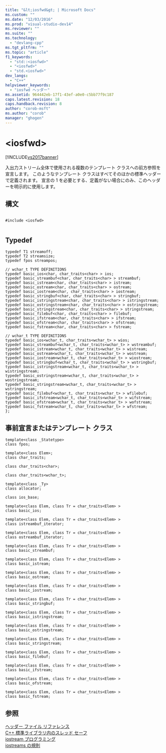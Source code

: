 ```yaml
---
title: "&lt;iosfwd&gt; | Microsoft Docs"
ms.custom: ""
ms.date: "12/03/2016"
ms.prod: "visual-studio-dev14"
ms.reviewer: ""
ms.suite: ""
ms.technology: 
  - "devlang-cpp"
ms.tgt_pltfrm: ""
ms.topic: "article"
f1_keywords: 
  - "std::<iosfwd>"
  - "<iosfwd>"
  - "std.<iosfwd>"
dev_langs: 
  - "C++"
helpviewer_keywords: 
  - "iosfwd ヘッダー"
ms.assetid: 964442eb-17f1-43ef-a0e0-c5bb77f9c187
caps.latest.revision: 18
caps.handback.revision: 8
author: "corob-msft"
ms.author: "corob"
manager: "ghogen"
---
```

# &lt;iosfwd&gt;
[!INCLUDE[vs2017banner](../assembler/inline/includes/vs2017banner.md)]

入出力ストリーム全体で使用される複数のテンプレート クラスへの前方参照を宣言します。  このようなテンプレート クラスはすべてそのほかの標準ヘッダーで定義されます。  宣言の 1 を必要とする、定義がない場合にのみ、このヘッダーを明示的に使用します。  
  
## 構文  
  
```  
  
#include <iosfwd>  
  
```  
  
## Typedef  
  
```  
typedef T1 streamoff;  
typedef T2 streamsize;  
typedef fpos streampos;  
  
// wchar_t TYPE DEFINITIONS  
typedef basic_ios<char, char_traits<char> > ios;  
typedef basic_streambuf<char, char_traits<char> > streambuf;  
typedef basic_istream<char, char_traits<char> > istream;  
typedef basic_ostream<char, char_traits<char> > ostream;  
typedef basic_iostream<char, char_traits<char> > iostream;  
typedef basic_stringbuf<char, char_traits<char> > stringbuf;  
typedef basic_istringstream<char, char_traits<char> > istringstream;  
typedef basic_ostringstream<char, char_traits<char> > ostringstream;  
typedef basic_stringstream<char, char_traits<char> > stringstream;  
typedef basic_filebuf<char, char_traits<char> > filebuf;  
typedef basic_ifstream<char, char_traits<char> > ifstream;  
typedef basic_ofstream<char, char_traits<char> > ofstream;  
typedef basic_fstream<char, char_traits<char> > fstream;  
  
// wchar_t TYPE DEFINITIONS  
typedef basic_ios<wchar_t, char_traits<wchar_t> > wios;  
typedef basic_streambuf<wchar_t, char_traits<wchar_t> > wstreambuf;  
typedef basic_istream<wchar_t, char_traits<wchar_t> > wistream;  
typedef basic_ostream<wchar_t, char_traits<wchar_t> > wostream;  
typedef basic_iostream<wchar_t, char_traits<wchar_t> > wiostream;  
typedef basic_stringbuf<wchar_t, char_traits<wchar_t> > wstringbuf;  
typedef basic_istringstream<wchar_t, char_traits<wchar_t> > wistringstream;  
typedef basic_ostringstream<wchar_t, char_traits<wchar_t> > wostringstream;  
typedef basic_stringstream<wchar_t, char_traits<wchar_t> > wstringstream;  
typedef basic_filebuf<wchar_t, char_traits<wchar_t> > wfilebuf;  
typedef basic_ifstream<wchar_t, char_traits<wchar_t> > wifstream;  
typedef basic_ofstream<wchar_t, char_traits<wchar_t> > wofstream;  
typedef basic_fstream<wchar_t, char_traits<wchar_t> > wfstream;  
};  
```  
  
## 事前宣言またはテンプレート クラス  
  
```  
template<class _Statetype>  
class fpos;  
  
template<class Elem>;  
class char_traits;  
  
class char_traits<char>;  
  
class char_traits<wchar_t>;  
  
template<class _Ty>  
class allocator;  
  
class ios_base;  
  
template<class Elem, class Tr = char_traits<Elem> >  
class basic_ios;  
  
template<class Elem, class Tr = char_traits<Elem> >  
class istreambuf_iterator;  
  
template<class Elem, class Tr = char_traits<Elem> >  
class ostreambuf_iterator;  
  
template<class Elem, class Tr = char_traits<Elem> >  
class basic_streambuf;  
  
template<class Elem, class Tr = char_traits<Elem> >  
class basic_istream;  
  
template<class Elem, class Tr = char_traits<Elem> >  
class basic_ostream;  
  
template<class Elem, class Tr = char_traits<Elem> >  
class basic_iostream;  
  
template<class Elem, class Tr = char_traits<Elem> >  
class basic_stringbuf;  
  
template<class Elem, class Tr = char_traits<Elem> >  
class basic_istringstream;  
  
template<class Elem, class Tr = char_traits<Elem> >  
class basic_ostringstream;  
  
template<class Elem, class Tr = char_traits<Elem> >  
class basic_stringstream;  
  
template<class Elem, class Tr = char_traits<Elem> >  
class basic_filebuf;  
  
template<class Elem, class Tr = char_traits<Elem> >  
class basic_ifstream;  
  
template<class Elem, class Tr = char_traits<Elem> >  
class basic_ofstream;  
  
template<class Elem, class Tr = char_traits<Elem> >  
class basic_fstream;  
```  
  
## 参照  
 [ヘッダー ファイル リファレンス](../standard-library/cpp-standard-library-header-files.md)   
 [C\+\+ 標準ライブラリ内のスレッド セーフ](../standard-library/thread-safety-in-the-cpp-standard-library.md)   
 [iostream プログラミング](../Topic/iostream%20Programming.md)   
 [iostreams の規則](../standard-library/iostreams-conventions.md)